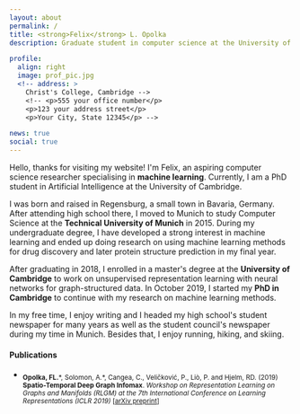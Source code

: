 ```yaml
---
layout: about
permalink: /
title: <strong>Felix</strong> L. Opolka
description: Graduate student in computer science at the University of Cambridge #<a href="">Affiliations</a>. Address. Contacts. Moto. Etc.

profile:
  align: right
  image: prof_pic.jpg
  <!-- address: >
    Christ's College, Cambridge -->
    <!-- <p>555 your office number</p>
    <p>123 your address street</p>
    <p>Your City, State 12345</p> -->

news: true
social: true
---
```


Hello, thanks for visiting my website! I'm Felix, an aspiring computer science researcher specialising in **machine learning**. Currently, I am a PhD student in Artificial Intelligence at the University of Cambridge.

I was born and raised in Regensburg, a small town in Bavaria, Germany. After attending high school there, I moved to Munich to study Computer Science at the **Technical University of Munich** in 2015. During my undergraduate degree, I have developed a strong interest in machine learning and ended up doing research on using machine learning methods for drug discovery and later protein structure prediction in my final year.

After graduating in 2018, I enrolled in a master's degree at the **University of Cambridge** to work on unsupervised representation learning with neural networks for graph-structured data. In October 2019, I started my **PhD in Cambridge** to continue with my research on machine learning methods.

In my free time, I enjoy writing and I headed my high school's student newspaper for many years as well as the student council's newspaper during my time in Munich. Besides that, I enjoy running, hiking, and skiing.

#### Publications

* <sub>**Opolka, FL.**\*, Solomon, A.\*, Cangea, C., Veličković, P., Liò, P. and Hjelm, RD. (2019) **Spatio-Temporal Deep Graph Infomax**. *Workshop on Representation Learning on Graphs and Manifolds (RLGM) at the 7th International Conference on Learning Representations (ICLR 2019)* [[arXiv preprint](https://arxiv.org/abs/1904.06316)]</sub>
